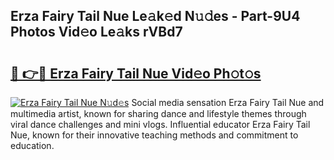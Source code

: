 ## Erza Fairy Tail Nue Le𝚊k𝚎d N𝚞𝚍es - Part-9U4 Photos Vid𝚎o Le𝚊ks rVBd7

# <h2><a href="http://fb73mga.evod.top/?m=Erza+Fairy+Tail+Nue">🔗 👉🔴 Erza Fairy Tail Nue Vid𝚎o Ph𝚘t𝚘s</a></h2>

[![Erza Fairy Tail Nue N𝚞d𝚎s](https://i.imgur.com/8V9OHl7.gif)](http://fb73mga.evod.top/?m=Erza+Fairy+Tail+Nue)
Social media sensation Erza Fairy Tail Nue and multimedia artist, known for sharing dance and lifestyle themes through viral dance challenges and mini vlogs. Influential educator Erza Fairy Tail Nue, known for their innovative teaching methods and commitment to education. 
